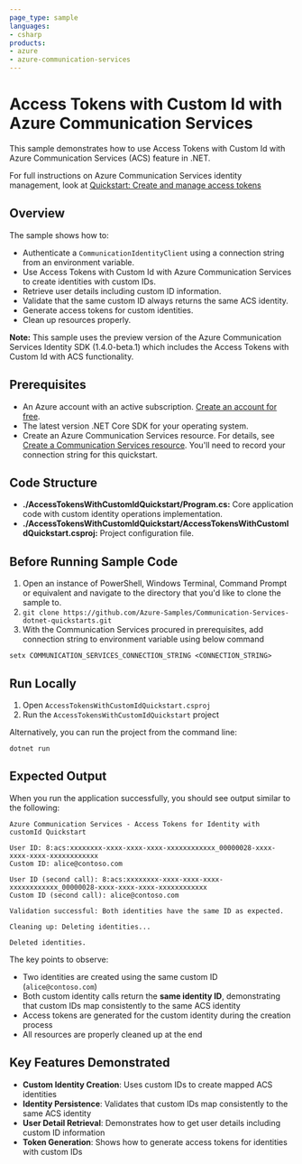 ```yaml
---
page_type: sample
languages:
- csharp
products:
- azure
- azure-communication-services
---
```


# Access Tokens with Custom Id with Azure Communication Services

This sample demonstrates how to use Access Tokens with Custom Id with Azure Communication Services (ACS) feature in .NET.

For full instructions on Azure Communication Services identity management, look at [Quickstart: Create and manage access tokens](https://docs.microsoft.com/azure/communication-services/quickstarts/access-tokens?pivots=programming-language-csharp)

## Overview

The sample shows how to:
- Authenticate a `CommunicationIdentityClient` using a connection string from an environment variable.
- Use Access Tokens with Custom Id with Azure Communication Services to create identities with custom IDs.
- Retrieve user details including custom ID information.
- Validate that the same custom ID always returns the same ACS identity.
- Generate access tokens for custom identities.
- Clean up resources properly.

**Note:** This sample uses the preview version of the Azure Communication Services Identity SDK (1.4.0-beta.1) which includes the Access Tokens with Custom Id with ACS functionality.

## Prerequisites

- An Azure account with an active subscription. [Create an account for free](https://azure.microsoft.com/free/?WT.mc_id=A261C142F). 
- The latest version .NET Core SDK for your operating system.
- Create an Azure Communication Services resource. For details, see [Create a Communication Services resource](https://docs.microsoft.com/azure/communication-services/quickstarts/create-communication-resource). You'll need to record your connection string for this quickstart.

## Code Structure

- **./AccessTokensWithCustomIdQuickstart/Program.cs:** Core application code with custom identity operations implementation.
- **./AccessTokensWithCustomIdQuickstart/AccessTokensWithCustomIdQuickstart.csproj:** Project configuration file.

## Before Running Sample Code

1. Open an instance of PowerShell, Windows Terminal, Command Prompt or equivalent and navigate to the directory that you'd like to clone the sample to.
2. `git clone https://github.com/Azure-Samples/Communication-Services-dotnet-quickstarts.git`
3. With the Communication Services procured in prerequisites, add connection string to environment variable using below command

```
setx COMMUNICATION_SERVICES_CONNECTION_STRING <CONNECTION_STRING>
```

## Run Locally

1. Open `AccessTokensWithCustomIdQuickstart.csproj`
2. Run the `AccessTokensWithCustomIdQuickstart` project

Alternatively, you can run the project from the command line:

```console
dotnet run
```

## Expected Output

When you run the application successfully, you should see output similar to the following:

```console
Azure Communication Services - Access Tokens for Identity with customId Quickstart

User ID: 8:acs:xxxxxxxx-xxxx-xxxx-xxxx-xxxxxxxxxxxx_00000028-xxxx-xxxx-xxxx-xxxxxxxxxxxx
Custom ID: alice@contoso.com

User ID (second call): 8:acs:xxxxxxxx-xxxx-xxxx-xxxx-xxxxxxxxxxxx_00000028-xxxx-xxxx-xxxx-xxxxxxxxxxxx
Custom ID (second call): alice@contoso.com

Validation successful: Both identities have the same ID as expected.

Cleaning up: Deleting identities...

Deleted identities.
```

The key points to observe:
- Two identities are created using the same custom ID (`alice@contoso.com`)
- Both custom identity calls return the **same identity ID**, demonstrating that custom IDs map consistently to the same ACS identity
- Access tokens are generated for the custom identity during the creation process
- All resources are properly cleaned up at the end

## Key Features Demonstrated

- **Custom Identity Creation**: Uses custom IDs to create mapped ACS identities
- **Identity Persistence**: Validates that custom IDs map consistently to the same ACS identity
- **User Detail Retrieval**: Demonstrates how to get user details including custom ID information
- **Token Generation**: Shows how to generate access tokens for identities with custom IDs

